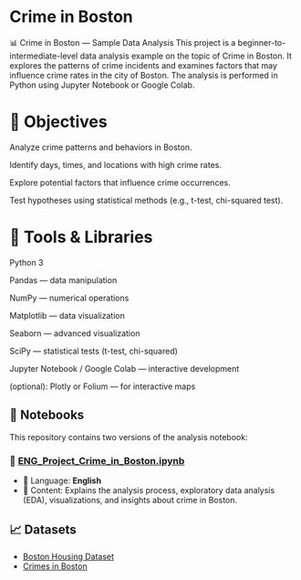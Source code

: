 # Crime in Boston
📊 Crime in Boston — Sample Data Analysis
This project is a beginner-to-intermediate-level data analysis example on the topic of Crime in Boston.
It explores the patterns of crime incidents and examines factors that may influence crime rates in the city of Boston.
The analysis is performed in Python using Jupyter Notebook or Google Colab.

# 🎯 Objectives
Analyze crime patterns and behaviors in Boston.

Identify days, times, and locations with high crime rates.

Explore potential factors that influence crime occurrences.

Test hypotheses using statistical methods (e.g., t-test, chi-squared test).

# 🧰 Tools & Libraries
Python 3

Pandas — data manipulation

NumPy — numerical operations

Matplotlib — data visualization

Seaborn — advanced visualization

SciPy — statistical tests (t-test, chi-squared)

Jupyter Notebook / Google Colab — interactive development

(optional): Plotly or Folium — for interactive maps

## 📒 Notebooks

This repository contains two versions of the analysis notebook:

### 📄 [ENG_Project_Crime_in_Boston.ipynb](ENG_Project_Crime_in_Boston.ipynb)
- 📌 Language: **English**
- 📌 Content: Explains the analysis process, exploratory data analysis (EDA), visualizations, and insights about crime in Boston.


## 📈 Datasets
- [Boston Housing Dataset](https://www.kaggle.com/datasets/arunjangir245/boston-housing-dataset)  
- [Crimes in Boston](https://www.kaggle.com/datasets/AnalyzeBoston/crimes-in-boston)

